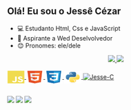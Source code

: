 ## Olá! Eu sou o Jessê Cézar

- 💻 Estudanto Html, Css e JavaScript
- 🌱 Aspirante a Wed Deselvolvedor
- 😊 Pronomes: ele/dele

<div align="center">
  <a href="https://github.com/jessecezar">
  <img height="180em" src="https://github-readme-stats.vercel.app/api?username=jessecezar&show_icons=true&theme=react&include_all_commits=true&count_private=true"/>
  <img height="180em" src="https://github-readme-stats.vercel.app/api/top-langs/?username=jessecezar&layout=compact&langs_count=7&theme=react "/>
</div>
  
<div style="display: inline_block"><br>
  <img align="center" alt="Jesse-Js" height="30" width="40" src="https://raw.githubusercontent.com/devicons/devicon/master/icons/javascript/javascript-plain.svg">
  <img align="center" alt="Jesse-HTML" height="30" width="40" src="https://raw.githubusercontent.com/devicons/devicon/master/icons/html5/html5-original.svg">
  <img align="center" alt="Jesse-CSS" height="30" width="40" src="https://raw.githubusercontent.com/devicons/devicon/master/icons/css3/css3-original.svg">
  <img align="center" alt="Jesse-Python" height="30" width="40" src="https://raw.githubusercontent.com/devicons/devicon/master/icons/python/python-original.svg">
  <img align="center" alt="Jesse-C" height="30" width="40" src="https://cdn.jsdelivr.net/gh/devicons/devicon/icons/c/c-original.svg" />
 <!-- <img align="right" alt="Jesse-pic" height="150" style="border-radius:50px;" src="https://media.discordapp.net/attachments/639956127056134178/890373478988013628/Publicacoes_Instagram_1_1.png?width=676&height=676">-->
</div>
  
  ##
  
<div>
  <!--<a href="https://www.youtube.com/channel/UC_-uuuZbY0AAt9CViNzvc-Q" target="_blank"><img src="https://img.shields.io/badge/WhatsApp-25D366?style=for-the-badge&logo=whatsapp&logoColor=white" target="_blank"></a>-->
  <a href="https://www.instagram.com/jessecezar_" target="_blank"><img src="https://img.shields.io/badge/-Instagram-%23E4405F?style=for-the-badge&logo=instagram&logoColor=white" target="_blank"></a>
 <a href="https://web.telegram.org/#/jessecezar" target="_blank"><img src="https://img.shields.io/badge/Telegram-2CA5E0?style=for-the-badge&logo=telegram&logoColor=white" target="_blank"></a> 
  <a href = "jesse.123cezar@hotmail.com"><img src=https://img.shields.io/badge/Outlook-0078D4?style=for-the-badge&logo=microsoft-outlook&logoColor=white" target="_blank"></a>
 
</div>

